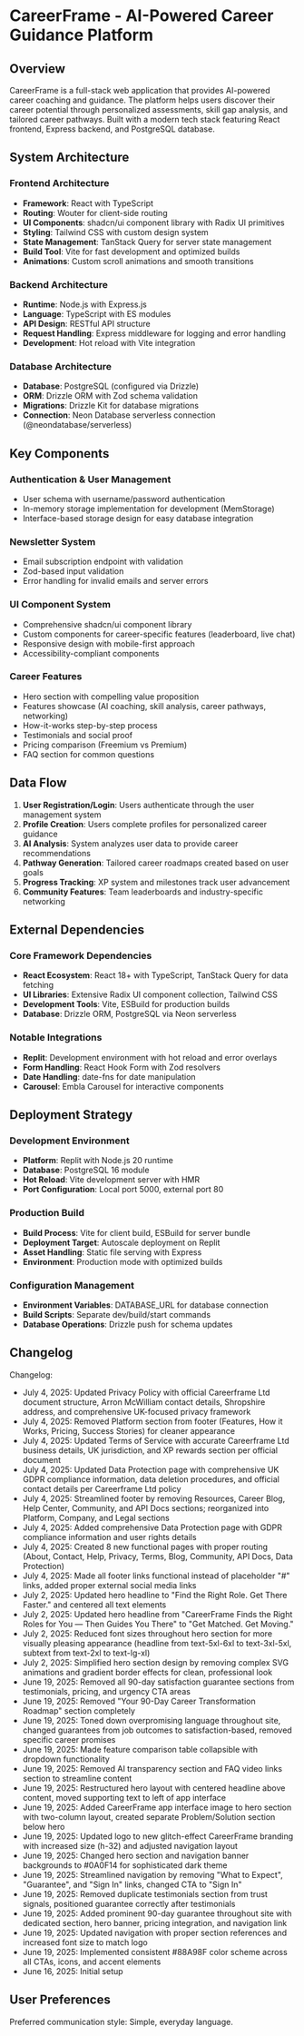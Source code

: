 # CareerFrame - AI-Powered Career Guidance Platform

## Overview

CareerFrame is a full-stack web application that provides AI-powered career coaching and guidance. The platform helps users discover their career potential through personalized assessments, skill gap analysis, and tailored career pathways. Built with a modern tech stack featuring React frontend, Express backend, and PostgreSQL database.

## System Architecture

### Frontend Architecture
- **Framework**: React with TypeScript
- **Routing**: Wouter for client-side routing
- **UI Components**: shadcn/ui component library with Radix UI primitives
- **Styling**: Tailwind CSS with custom design system
- **State Management**: TanStack Query for server state management
- **Build Tool**: Vite for fast development and optimized builds
- **Animations**: Custom scroll animations and smooth transitions

### Backend Architecture
- **Runtime**: Node.js with Express.js
- **Language**: TypeScript with ES modules
- **API Design**: RESTful API structure
- **Request Handling**: Express middleware for logging and error handling
- **Development**: Hot reload with Vite integration

### Database Architecture
- **Database**: PostgreSQL (configured via Drizzle)
- **ORM**: Drizzle ORM with Zod schema validation
- **Migrations**: Drizzle Kit for database migrations
- **Connection**: Neon Database serverless connection (@neondatabase/serverless)

## Key Components

### Authentication & User Management
- User schema with username/password authentication
- In-memory storage implementation for development (MemStorage)
- Interface-based storage design for easy database integration

### Newsletter System
- Email subscription endpoint with validation
- Zod-based input validation
- Error handling for invalid emails and server errors

### UI Component System
- Comprehensive shadcn/ui component library
- Custom components for career-specific features (leaderboard, live chat)
- Responsive design with mobile-first approach
- Accessibility-compliant components

### Career Features
- Hero section with compelling value proposition
- Features showcase (AI coaching, skill analysis, career pathways, networking)
- How-it-works step-by-step process
- Testimonials and social proof
- Pricing comparison (Freemium vs Premium)
- FAQ section for common questions

## Data Flow

1. **User Registration/Login**: Users authenticate through the user management system
2. **Profile Creation**: Users complete profiles for personalized career guidance
3. **AI Analysis**: System analyzes user data to provide career recommendations
4. **Pathway Generation**: Tailored career roadmaps created based on user goals
5. **Progress Tracking**: XP system and milestones track user advancement
6. **Community Features**: Team leaderboards and industry-specific networking

## External Dependencies

### Core Framework Dependencies
- **React Ecosystem**: React 18+ with TypeScript, TanStack Query for data fetching
- **UI Libraries**: Extensive Radix UI component collection, Tailwind CSS
- **Development Tools**: Vite, ESBuild for production builds
- **Database**: Drizzle ORM, PostgreSQL via Neon serverless

### Notable Integrations
- **Replit**: Development environment with hot reload and error overlays
- **Form Handling**: React Hook Form with Zod resolvers
- **Date Handling**: date-fns for date manipulation
- **Carousel**: Embla Carousel for interactive components

## Deployment Strategy

### Development Environment
- **Platform**: Replit with Node.js 20 runtime
- **Database**: PostgreSQL 16 module
- **Hot Reload**: Vite development server with HMR
- **Port Configuration**: Local port 5000, external port 80

### Production Build
- **Build Process**: Vite for client build, ESBuild for server bundle
- **Deployment Target**: Autoscale deployment on Replit
- **Asset Handling**: Static file serving with Express
- **Environment**: Production mode with optimized builds

### Configuration Management
- **Environment Variables**: DATABASE_URL for database connection
- **Build Scripts**: Separate dev/build/start commands
- **Database Operations**: Drizzle push for schema updates

## Changelog

Changelog:
- July 4, 2025: Updated Privacy Policy with official Careerframe Ltd document structure, Arron McWilliam contact details, Shropshire address, and comprehensive UK-focused privacy framework
- July 4, 2025: Removed Platform section from footer (Features, How it Works, Pricing, Success Stories) for cleaner appearance
- July 4, 2025: Updated Terms of Service with accurate Careerframe Ltd business details, UK jurisdiction, and XP rewards section per official document
- July 4, 2025: Updated Data Protection page with comprehensive UK GDPR compliance information, data deletion procedures, and official contact details per Careerframe Ltd policy
- July 4, 2025: Streamlined footer by removing Resources, Career Blog, Help Center, Community, and API Docs sections; reorganized into Platform, Company, and Legal sections
- July 4, 2025: Added comprehensive Data Protection page with GDPR compliance information and user rights details
- July 4, 2025: Created 8 new functional pages with proper routing (About, Contact, Help, Privacy, Terms, Blog, Community, API Docs, Data Protection)
- July 4, 2025: Made all footer links functional instead of placeholder "#" links, added proper external social media links
- July 2, 2025: Updated hero headline to "Find the Right Role. Get There Faster." and centered all text elements
- July 2, 2025: Updated hero headline from "CareerFrame Finds the Right Roles for You — Then Guides You There" to "Get Matched. Get Moving."
- July 2, 2025: Reduced font sizes throughout hero section for more visually pleasing appearance (headline from text-5xl-6xl to text-3xl-5xl, subtext from text-2xl to text-lg-xl)
- July 2, 2025: Simplified hero section design by removing complex SVG animations and gradient border effects for clean, professional look
- June 19, 2025: Removed all 90-day satisfaction guarantee sections from testimonials, pricing, and urgency CTA areas
- June 19, 2025: Removed "Your 90-Day Career Transformation Roadmap" section completely
- June 19, 2025: Toned down overpromising language throughout site, changed guarantees from job outcomes to satisfaction-based, removed specific career promises
- June 19, 2025: Made feature comparison table collapsible with dropdown functionality
- June 19, 2025: Removed AI transparency section and FAQ video links section to streamline content
- June 19, 2025: Restructured hero layout with centered headline above content, moved supporting text to left of app interface
- June 19, 2025: Added CareerFrame app interface image to hero section with two-column layout, created separate Problem/Solution section below hero
- June 19, 2025: Updated logo to new glitch-effect CareerFrame branding with increased size (h-32) and adjusted navigation layout
- June 19, 2025: Changed hero section and navigation banner backgrounds to #0A0F14 for sophisticated dark theme
- June 19, 2025: Streamlined navigation by removing "What to Expect", "Guarantee", and "Sign In" links, changed CTA to "Sign In"
- June 19, 2025: Removed duplicate testimonials section from trust signals, positioned guarantee correctly after testimonials
- June 19, 2025: Added prominent 90-day guarantee throughout site with dedicated section, hero banner, pricing integration, and navigation link
- June 19, 2025: Updated navigation with proper section references and increased font size to match logo
- June 19, 2025: Implemented consistent #88A98F color scheme across all CTAs, icons, and accent elements
- June 16, 2025: Initial setup

## User Preferences

Preferred communication style: Simple, everyday language.